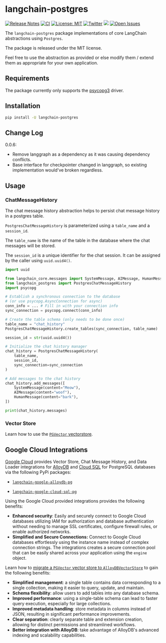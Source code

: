 # langchain-postgres

[![Release Notes](https://img.shields.io/github/release/langchain-ai/langchain-postgres)](https://github.com/langchain-ai/langchain-postgres/releases)
[![CI](https://github.com/langchain-ai/langchain-postgres/actions/workflows/ci.yml/badge.svg)](https://github.com/langchain-ai/langchain-postgres/actions/workflows/ci.yml)
[![License: MIT](https://img.shields.io/badge/License-MIT-yellow.svg)](https://opensource.org/licenses/MIT)
[![Twitter](https://img.shields.io/twitter/url/https/twitter.com/langchainai.svg?style=social&label=Follow%20%40LangChainAI)](https://twitter.com/langchainai)
[![](https://dcbadge.vercel.app/api/server/6adMQxSpJS?compact=true&style=flat)](https://discord.gg/6adMQxSpJS)
[![Open Issues](https://img.shields.io/github/issues-raw/langchain-ai/langchain-postgres)](https://github.com/langchain-ai/langchain-postgres/issues)

The `langchain-postgres` package implementations of core LangChain abstractions using `Postgres`.

The package is released under the MIT license.

Feel free to use the abstraction as provided or else modify them / extend them as appropriate for your own application.

## Requirements

The package currently only supports the [psycopg3](https://www.psycopg.org/psycopg3/) driver.

## Installation

```bash
pip install -U langchain-postgres
```

## Change Log

0.0.6:
- Remove langgraph as a dependency as it was causing dependency conflicts.
- Base interface for checkpointer changed in langgraph, so existing implementation would've broken regardless.

## Usage

### ChatMessageHistory

The chat message history abstraction helps to persist chat message history
in a postgres table.

`PostgresChatMessageHistory` is parameterized using a `table_name` and a `session_id`.

The `table_name` is the name of the table in the database where
the chat messages will be stored.

The `session_id` is a unique identifier for the chat session. It can be assigned
by the caller using `uuid.uuid4()`.

```python
import uuid

from langchain_core.messages import SystemMessage, AIMessage, HumanMessage
from langchain_postgres import PostgresChatMessageHistory
import psycopg

# Establish a synchronous connection to the database
# (or use psycopg.AsyncConnection for async)
conn_info = ... # Fill in with your connection info
sync_connection = psycopg.connect(conn_info)

# Create the table schema (only needs to be done once)
table_name = "chat_history"
PostgresChatMessageHistory.create_tables(sync_connection, table_name)

session_id = str(uuid.uuid4())

# Initialize the chat history manager
chat_history = PostgresChatMessageHistory(
    table_name,
    session_id,
    sync_connection=sync_connection
)

# Add messages to the chat history
chat_history.add_messages([
    SystemMessage(content="Meow"),
    AIMessage(content="woof"),
    HumanMessage(content="bark"),
])

print(chat_history.messages)
```


### Vector Store

Learn how to use the [`PGVector` vectorstore](https://github.com/langchain-ai/langchain-postgres/blob/main/examples/vectorstore.ipynb).

## Google Cloud Integrations

[Google Cloud](https://python.langchain.com/docs/integrations/providers/google/) provides Vector Store, Chat Message History, and Data Loader integrations for [AlloyDB](https://cloud.google.com/alloydb) and [Cloud SQL](https://cloud.google.com/sql) for PostgreSQL databases via the following PyPi packages:

* [`langchain-google-alloydb-pg`](https://github.com/googleapis/langchain-google-alloydb-pg-python)

* [`langchain-google-cloud-sql-pg`](https://github.com/googleapis/langchain-google-cloud-sql-pg-python)

Using the Google Cloud provided integrations provides the following benefits:

- **Enhanced security**: Easily and securely connect to Google Cloud databases utilizing IAM for authorization and database authentication without needing to manage SSL certificates, configure firewall rules, or enable authorized networks.
- **Simplified and Secure Connections:** Connect to Google Cloud databases effortlessly using the instance name instead of complex connection strings. The integrations creates a secure connection pool that can be easily shared across your application using the `engine` object.

Learn how to [migrate a `PGVector` vector store to `AlloyDBVectorStore`](https://github.com/googleapis/langchain-google-alloydb-pg-python/blob/main/samples/migrations/migrate_pgvector_to_alloydb.md) to gain the following benefits:

- **Simplified management**: a single table contains data corresponding to a single collection, making it easier to query, update, and maintain.
- **Schema flexibility**: allow users to add tables into any database schema.
- **Improved performance**: using a single-table schema can lead to faster query execution, especially for large collections.
- **Improved metadata handling**: store metadata in columns instead of JSON, resulting in significant performance improvements.
- **Clear separation**: clearly separate table and extension creation, allowing for distinct permissions and streamlined workflows.
- **Better integration with AlloyDB**: take advantage of AlloyDB's advanced indexing and scalability capabilities.



